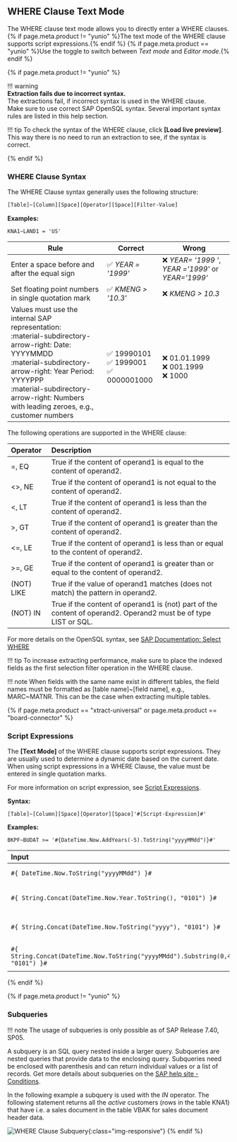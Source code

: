 
## WHERE Clause Text Mode

The WHERE clause text mode allows you to directly enter a WHERE clauses. {% if page.meta.product != "yunio" %}The text mode of the WHERE clause supports script expressions.{% endif %}
{% if page.meta.product == "yunio" %}Use the toggle to switch between *Text mode* and *Editor mode*.{% endif %}

{% if page.meta.product != "yunio" %}

!!! warning  
	**Extraction fails due to incorrect syntax.** <br>
	The extractions fail, if incorrect syntax is used in the WHERE clause. <br> Make sure to use correct SAP OpenSQL syntax. Several important syntax rules are listed in this help section.

!!! tip
	To check the syntax of the WHERE clause, click **[Load live preview]**. This way there is no need to run an extraction to see, if the syntax is correct.

{% endif %}

### WHERE Clause Syntax


The WHERE Clause syntax generally uses the following structure:

``` bash
[Table]~[Column][Space][Operator][Space][Filter-Value]
```

**Examples:** 

```
KNA1~LAND1 = 'US'
```

| Rule | Correct | Wrong |
|--------|--------|--------|
| Enter a space before and after the equal sign |  :white_check_mark: *YEAR = '1999'* | :x: *YEAR= '1999 '*, *YEAR ='1999'* or *YEAR='1999'*|
| Set floating point numbers in single quotation mark | :white_check_mark: *KMENG > '10.3'* |  :x: *KMENG > 10.3*|
| Values must use the internal SAP representation:<br> :material-subdirectory-arrow-right: Date: YYYYMMDD <br> :material-subdirectory-arrow-right: Year Period: YYYYPPP <br> :material-subdirectory-arrow-right: Numbers with leading zeroes, e.g., customer numbers| <br> :white_check_mark: 19990101 <br> :white_check_mark: 1999001 <br> :white_check_mark: 0000001000 | <br> :x: 01.01.1999 <br> :x: 001.1999 <br> :x: 1000|

<!--- --8<-- [start:syntax] -->

The following operations are supported in the WHERE clause:

| Operator   |      Description     |  
|:---------|:------------- |
|=, EQ |  True if the content of operand1 is equal to the content of operand2.|
|<>, NE | True if the content of operand1 is not equal to the content of operand2.|
| <, LT | True if the content of operand1 is less than the content of operand2.|
|>, GT |  True if the content of operand1 is greater than the content of operand2.|
|<=, LE | True if the content of operand1 is less than or equal to the content of operand2.|
|>=, GE |  True if the content of operand1 is greater than or equal to the content of operand2.|
| (NOT) LIKE | True if the value of operand1 matches (does not match) the pattern in operand2.|
| (NOT) IN | True if the content of operand1 is (not) part of the content of operand2. Operand2 must be of type LIST or SQL.|

<!--- | (NOT) BETWEEN | True if the content of the operand1 lies (not) between the values of the operands operand2 and operand3. |-->

For more details on the OpenSQL syntax, see [SAP Documentation: Select WHERE](https://help.sap.com/doc/abapdocu_752_index_htm/7.52/en-US/abapwhere.htm?file=abapwhere.htm) 

!!! tip
	To increase extracting performance, make sure to place the indexed fields as the first selection filter operation in the WHERE clause.

<!--- --8<-- [end:syntax] -->

!!! note
	When fields with the same name exist in different tables, the field names must be formatted as [table name]~[field name], e.g., MARC~MATNR. 
	This can be the case when extracting multiple tables.

{% if page.meta.product == "xtract-universal" or page.meta.product == "board-connector" %}
<!--- Script Expressions are not supported by Xtract IS and Xtract for Alteryx-->

### Script Expressions

The **[Text Mode]** of the WHERE clause supports script expressions.
They are usually used to determine a dynamic date based on the current date. 
When using script expressions in a WHERE Clause, the value must be entered in single quotation marks.

For more information on script expression, see [Script Expressions](../parameters/script-expressions.md).

**Syntax:**

```
[Table]~[Column][Space][Operator][Space]'#[Script-Expression]#'
```

**Examples:**

```
BKPF~BUDAT >= '#{DateTime.Now.AddYears(-5).ToString("yyyyMMdd")}#'
```

|   Input                         | Output                                                                         | Description              |
|:--------------------------------------|:------------------------------------------------------------------------------|:--------------------|
|```#{ DateTime.Now.ToString("yyyyMMdd") }#```                                       | yyyyMMdd | Current date in SAP format          |
|```#{ String.Concat(DateTime.Now.Year.ToString(), "0101") }#```                     | yyyy0101 | Current year concatenated with "0101"           |
|```#{ String.Concat(DateTime.Now.ToString("yyyy"), "0101") }#```                    | yyyy0101 | Current year concatenated with "0101"            |
|```#{ String.Concat(DateTime.Now.ToString("yyyyMMdd").Substring(0,4), "0101") }#``` | yyyy0101 | Current year concatenated with "0101"           |

<!--- Script Expressions are not supported by Xtract IS and Xtract for Alteryx-->
{% endif %} 

{% if page.meta.product != "yunio" %}
### Subqueries

!!! note
	The usage of subqueries is only possible as of SAP Release 7.40, SP05.


A subquery is an SQL query nested inside a larger query. 
Subqueries are nested queries that provide data to the enclosing query. Subqueries need be enclosed with parenthesis and can return individual values or a list of records.
Get more details about subqueries on the [SAP help site - Conditions](https://help.sap.com/doc/abapdocu_752_index_htm/7.52/en-US/abenwhere_logexp_in_subquery.htm).

In the following example a subquery is used with the *IN* operator. 
The following statement returns all the *active* customers (rows in the table KNA1) that have i.e. a sales document in the table VBAK for sales document header data.

![WHERE Clause Subquery](../../assets/images/documentation/components/table/table_where_sub-select.png){:class="img-responsive"}
{% endif %}